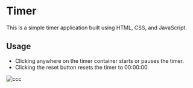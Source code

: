 # Timer
This is a simple timer application built using HTML, CSS, and JavaScript.


## Usage
- Clicking anywhere on the timer container starts or pauses the timer.
- Clicking the reset button resets the timer to 00:00:00.

![ccc](https://github.com/JuliaDolko/simpleTimer/assets/95941618/64821bda-3852-42b2-93b1-06f6bf1053f9)
